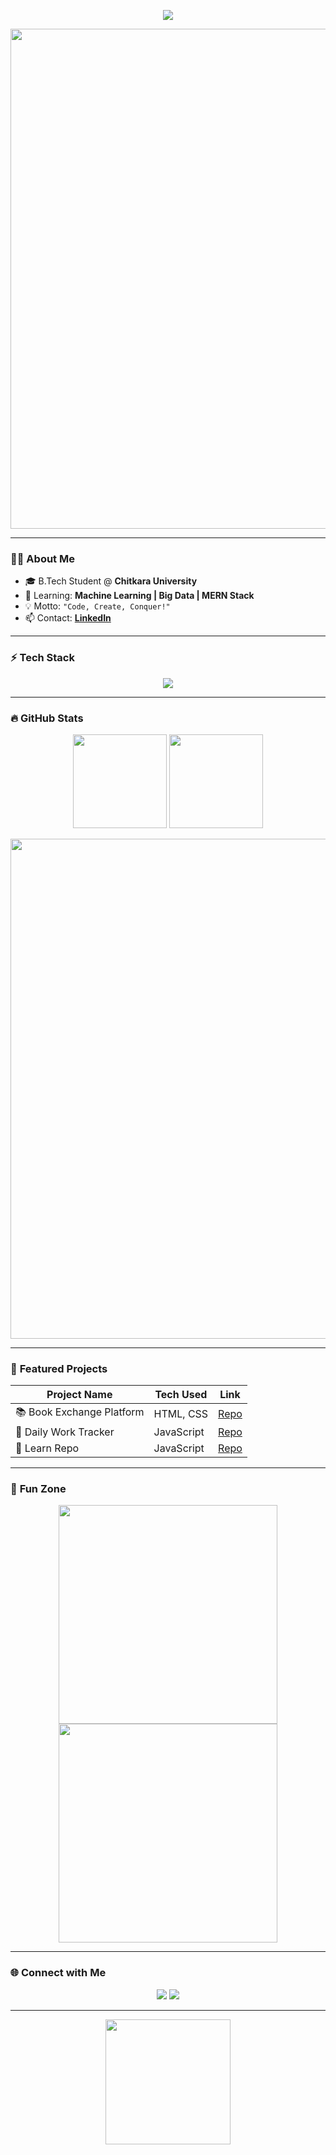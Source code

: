 <!-- Typing SVG -->
<p align="center">
  <img src="https://readme-typing-svg.herokuapp.com?font=Fira+Code&size=28&duration=3000&pause=1000&color=F7F7F7&center=true&vCenter=true&width=800&lines=Hi%F0%9F%91%8B%2C+I'm+Vishal+Kumar!;Aspiring+ML+Engineer+%26+Full+Stack+Developer;Always+learning+new+things!">
</p>

<!-- Glowing Banner -->
<p align="center">
  <img src="https://i.imgur.com/Zf7n9lI.gif" width="800"/>
</p>

---

### 🧑‍💻 **About Me**
- 🎓 B.Tech Student @ **Chitkara University**
- 🚀 Learning: **Machine Learning | Big Data | MERN Stack**
- 💡 Motto: `"Code, Create, Conquer!"`
- 📫 Contact: **[LinkedIn](https://www.linkedin.com/in/vishal-kumar-537116270/)**

---

### ⚡ **Tech Stack**
<p align="center">
  <img src="https://skillicons.dev/icons?i=java,python,cpp,javascript,html,css,react,nodejs,mongodb,mysql,git,github,aws&perline=6" />
</p>

---

### 🔥 **GitHub Stats**
<p align="center">
  <img src="https://github-readme-stats.vercel.app/api?username=vishalhcf&show_icons=true&theme=tokyonight&hide_border=true" height="150"/>
  <img src="https://github-readme-streak-stats.herokuapp.com/?user=vishalhcf&theme=tokyonight&hide_border=true" height="150"/>
</p>

<p align="center">
  <img src="https://github-readme-activity-graph.vercel.app/graph?username=vishalhcf&theme=react-dark&hide_border=true" width="800"/>
</p>

---

### 🚀 **Featured Projects**
| Project Name | Tech Used | Link |
|--------------|-----------|------|
| 📚 Book Exchange Platform | HTML, CSS | [Repo](https://github.com/vishalhcf/book-exchange) |
| 📝 Daily Work Tracker | JavaScript | [Repo](https://github.com/vishalhcf/Daily-work) |
| 📘 Learn Repo | JavaScript | [Repo](https://github.com/vishalhcf/learn) |

---

### 🎯 **Fun Zone**
<p align="center">
  <img src="https://media.giphy.com/media/qgQUggAC3Pfv687qPC/giphy.gif" width="350"/>
  <img src="https://media.giphy.com/media/VTtANKl0beDFQRLDTh/giphy.gif" width="350"/>
</p>

---

### 🌐 **Connect with Me**
<p align="center">
  <a href="https://www.linkedin.com/in/vishal-kumar-537116270/"><img src="https://img.shields.io/badge/LinkedIn-%230A66C2.svg?&style=for-the-badge&logo=linkedin&logoColor=white"/></a>
  <a href="mailto:vishalkumar@example.com"><img src="https://img.shields.io/badge/Gmail-D14836.svg?&style=for-the-badge&logo=gmail&logoColor=white"/></a>
</p>

---

<p align="center">
  <img src="https://i.imgur.com/YCw47Dm.gif" width="200"/>
</p>
